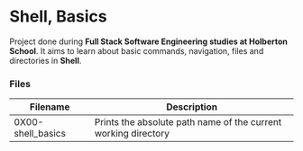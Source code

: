 # Shell, Basics
Project done during **Full Stack Software Engineering studies at Holberton School**. It aims to learn about basic commands, navigation, files and directories in **Shell**.

### Files
| Filename | Description |
| ----------- | ----------- |
| 0X00-shell_basics | Prints the absolute path name of the current working directory |
